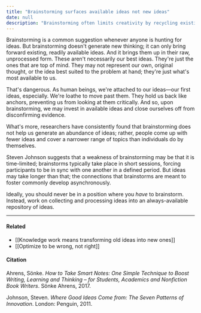 ```yaml
---
title: "Brainstorming surfaces available ideas not new ideas"
date: null
description: "Brainstorming often limits creativity by recycling existing ideas quickly, so building a personal idea repository can help generate more original and diverse solutions over time."
---
```


Brainstorming is a common suggestion whenever anyone is hunting for ideas. But brainstorming doesn't generate new thinking; it can only bring forward existing, readily available ideas. And it brings them up in their raw, unprocessed form. These aren't necessarily our best ideas. They're just the ones that are top of mind. They may not represent our own, original thought, or the idea best suited to the problem at hand; they're just what's most available to us.

That's dangerous. As human beings, we're attached to our ideas—our first ideas, especially. We're loathe to move past them. They hold us back like anchors, preventing us from looking at them critically. And so, upon brainstorming, we may invest in available ideas and close ourselves off from disconfirming evidence.

What's more, researchers have consistently found that brainstorming does not help us generate an abundance of ideas; rather, people come up with fewer ideas and cover a narrower range of topics than individuals do by themselves.

Steven Johnson suggests that a weakness of brainstorming may be that it is time-limited; brainstorms typically take place in short sessions, forcing participants to be in sync with one another in a defined period. But ideas may take longer than that; the connections that brainstorms are meant to foster commonly develop asynchronously.

Ideally, you should never be in a position where you _have_ to brainstorm. Instead, work on collecting and processing ideas into an always-available repository of ideas.

---

#### Related

- [[Knowledge work means transforming old ideas into new ones]]
- [[Optimize to be wrong, not right]]

#### Citation

Ahrens, Sönke. _How to Take Smart Notes: One Simple Technique to Boost Writing, Learning and Thinking – for Students, Academics and Nonfiction Book Writers_. Sönke Ahrens, 2017.

Johnson, Steven. _Where Good Ideas Come from: The Seven Patterns of Innovation_. London: Penguin, 2011.
